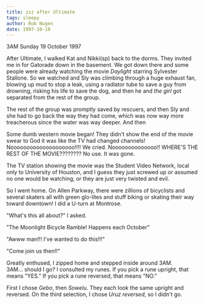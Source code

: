 ```yaml
---
title: zzz after Ultimate
tags: sleepy
author: Rob Nugen
date: 1997-10-18
---
```


<p class=date>3AM Sunday 19 October 1997</p>

<p>
After Ultimate, I walked Kat and Nikki(sp) back to the dorms. They invited me in for Gatorade down in the basement.  We got down there and some people were already watching the movie <em>Daylight</em> starring Sylvester Stallone. So we watched and Sly was climbing through a huge exhaust fan, blowing up mud to stop a leak, using a radiator tube to save a guy from drowning, risking his life to save the dog, and then he and <em>the girl</em> got separated from the rest of the group. 
<p>
The rest of the group was promptly saved by rescuers, and then Sly and she had to go back the way they had come, which was now way more treacherous since the water was way deeper. And then
<p>
Some dumb western movie began! They didn't show the end of the movie swear to God it was like the TV had changed channels!
Noooooooooooooooooooo!!!!   We cried.    Noooooooooooooo!!  WHERE'S THE REST OF THE MOVIE????????
No use. It was gone. 
<p>
The TV station showing the movie was the Student Video Network, local only to University of Houston, and I guess they just screwed up or assumed no one would be watching, or they are just very twisted and evil.
<p>
So I went home. On Allen Parkway, there were zillions of bicyclists and several skaters all with green glo-lites and stuff biking or skating their way toward downtown! I did a U-turn at Montrose.  
<p>
"What's this all about?" I asked.
<p>
"The Moonlight Bicycle Ramble!  Happens each October"
<p>
"Awww man!!! I've wanted to do this!!!"
<p>
"Come join us then!!"
<p>
Greatly enthused, I zipped home and stepped inside around 3AM.
<br>
3AM... should I go?  I consulted my runes. If you pick a rune upright, that means "YES."  If you pick a rune reversed, that means "NO."
<p>
First I chose <em>Gebo</em>, then <em>Sowelu</em>. They each look the same upright and reversed. On the third selection, I chose <em>Uruz reversed</em>, so I didn't go.
<p>

